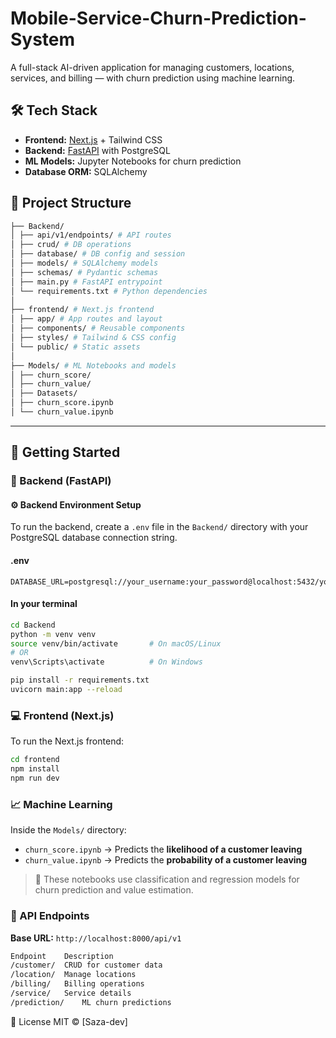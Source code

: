# Mobile-Service-Churn-Prediction-System

A full-stack AI-driven application for managing customers, locations, services, and billing — with churn prediction using machine learning.

## 🛠️ Tech Stack

- **Frontend:** [Next.js](https://nextjs.org/) + Tailwind CSS
- **Backend:** [FastAPI](https://fastapi.tiangolo.com/) with PostgreSQL
- **ML Models:** Jupyter Notebooks for churn prediction
- **Database ORM:** SQLAlchemy

## 📂 Project Structure
``` bash
├── Backend/
│ ├── api/v1/endpoints/ # API routes
│ ├── crud/ # DB operations
│ ├── database/ # DB config and session
│ ├── models/ # SQLAlchemy models
│ ├── schemas/ # Pydantic schemas
│ ├── main.py # FastAPI entrypoint
│ └── requirements.txt # Python dependencies
│
├── frontend/ # Next.js frontend
│ ├── app/ # App routes and layout
│ ├── components/ # Reusable components
│ ├── styles/ # Tailwind & CSS config
│ └── public/ # Static assets
│
├── Models/ # ML Notebooks and models
│ ├── churn_score/
│ ├── churn_value/
│ ├── Datasets/
│ ├── churn_score.ipynb
│ └── churn_value.ipynb
```

---

## 🚀 Getting Started

### 🔧 Backend (FastAPI)

#### ⚙️ Backend Environment Setup

To run the backend, create a `.env` file in the `Backend/` directory with your PostgreSQL database connection string.

#### .env

```env
DATABASE_URL=postgresql://your_username:your_password@localhost:5432/your_database_name
```
#### In your terminal

```bash
cd Backend
python -m venv venv
source venv/bin/activate       # On macOS/Linux
# OR
venv\Scripts\activate          # On Windows

pip install -r requirements.txt
uvicorn main:app --reload
```

### 💻 Frontend (Next.js)

To run the Next.js frontend:

```bash
cd frontend
npm install
npm run dev
```


### 📈 Machine Learning

Inside the `Models/` directory:

- `churn_score.ipynb` → Predicts the **likelihood of a customer leaving**
- `churn_value.ipynb` → Predicts the **probability of a customer leaving**

> 🧠 These notebooks use classification and regression models for churn prediction and value estimation.


### 📡 API Endpoints

**Base URL:** `http://localhost:8000/api/v1`
``` bash
Endpoint	Description
/customer/	CRUD for customer data
/location/	Manage locations
/billing/	Billing operations
/service/	Service details
/prediction/	ML churn predictions
```

📄 License
MIT © [Saza-dev]
